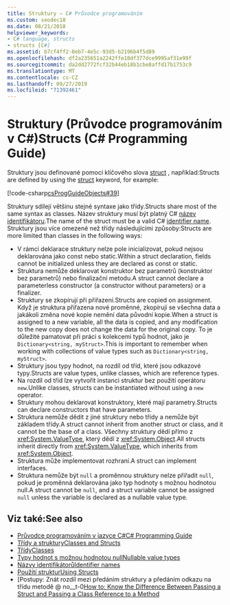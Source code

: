 ```yaml
---
title: Struktury – C# Průvodce programováním
ms.custom: seodec18
ms.date: 08/21/2018
helpviewer_keywords:
- C# language, structs
- structs [C#]
ms.assetid: b7cf4ff2-0eb7-4e5c-93d5-b2196b4f5d89
ms.openlocfilehash: df2a235651a2242ffe18df377dce9995af31e99f
ms.sourcegitcommit: da2dd2772fcf32b44eb18b1cbe8affd17b1753c9
ms.translationtype: MT
ms.contentlocale: cs-CZ
ms.lasthandoff: 09/27/2019
ms.locfileid: "71392461"
---
```

# <a name="structs-c-programming-guide"></a><span data-ttu-id="b0e13-102">Struktury (Průvodce programováním v C#)</span><span class="sxs-lookup"><span data-stu-id="b0e13-102">Structs (C# Programming Guide)</span></span>

<span data-ttu-id="b0e13-103">Struktury jsou definované pomocí klíčového slova [struct](../../language-reference/keywords/struct.md) , například:</span><span class="sxs-lookup"><span data-stu-id="b0e13-103">Structs are defined by using the [struct](../../language-reference/keywords/struct.md) keyword, for example:</span></span>  
  
 [!code-csharp[csProgGuideObjects#39](~/samples/snippets/csharp/VS_Snippets_VBCSharp/csProgGuideObjects/CS/Objects.cs#39)]  
  
<span data-ttu-id="b0e13-104">Struktury sdílejí většinu stejné syntaxe jako třídy.</span><span class="sxs-lookup"><span data-stu-id="b0e13-104">Structs share most of the same syntax as classes.</span></span> <span data-ttu-id="b0e13-105">Název struktury musí být platný C# [název identifikátoru](../inside-a-program/identifier-names.md).</span><span class="sxs-lookup"><span data-stu-id="b0e13-105">The name of the struct must be a valid C# [identifier name](../inside-a-program/identifier-names.md).</span></span> <span data-ttu-id="b0e13-106">Struktury jsou více omezené než třídy následujícími způsoby:</span><span class="sxs-lookup"><span data-stu-id="b0e13-106">Structs are more limited than classes in the following ways:</span></span>  
  
- <span data-ttu-id="b0e13-107">V rámci deklarace struktury nelze pole inicializovat, pokud nejsou deklarována jako const nebo static.</span><span class="sxs-lookup"><span data-stu-id="b0e13-107">Within a struct declaration, fields cannot be initialized unless they are declared as const or static.</span></span>  
- <span data-ttu-id="b0e13-108">Struktura nemůže deklarovat konstruktor bez parametrů (konstruktor bez parametrů) nebo finalizační metodu.</span><span class="sxs-lookup"><span data-stu-id="b0e13-108">A struct cannot declare a parameterless constructor (a constructor without parameters) or a finalizer.</span></span>  
- <span data-ttu-id="b0e13-109">Struktury se zkopírují při přiřazení.</span><span class="sxs-lookup"><span data-stu-id="b0e13-109">Structs are copied on assignment.</span></span> <span data-ttu-id="b0e13-110">Když je struktura přiřazena nové proměnné, zkopírují se všechna data a jakákoli změna nové kopie nemění data původní kopie.</span><span class="sxs-lookup"><span data-stu-id="b0e13-110">When a struct is assigned to a new variable, all the data is copied, and any modification to the new copy does not change the data for the original copy.</span></span> <span data-ttu-id="b0e13-111">To je důležité pamatovat při práci s kolekcemi typů hodnot, jako je `Dictionary<string, myStruct>`.</span><span class="sxs-lookup"><span data-stu-id="b0e13-111">This is important to remember when working with collections of value types such as `Dictionary<string, myStruct>`.</span></span>  
- <span data-ttu-id="b0e13-112">Struktury jsou typy hodnot, na rozdíl od tříd, které jsou odkazové typy.</span><span class="sxs-lookup"><span data-stu-id="b0e13-112">Structs are value types, unlike classes, which are reference types.</span></span>  
- <span data-ttu-id="b0e13-113">Na rozdíl od tříd lze vytvořit instanci struktur bez použití operátoru `new`.</span><span class="sxs-lookup"><span data-stu-id="b0e13-113">Unlike classes, structs can be instantiated without using a `new` operator.</span></span>  
- <span data-ttu-id="b0e13-114">Struktury mohou deklarovat konstruktory, které mají parametry.</span><span class="sxs-lookup"><span data-stu-id="b0e13-114">Structs can declare constructors that have parameters.</span></span>
- <span data-ttu-id="b0e13-115">Struktura nemůže dědit z jiné struktury nebo třídy a nemůže být základem třídy.</span><span class="sxs-lookup"><span data-stu-id="b0e13-115">A struct cannot inherit from another struct or class, and it cannot be the base of a class.</span></span> <span data-ttu-id="b0e13-116">Všechny struktury dědí přímo z <xref:System.ValueType>, který dědí z <xref:System.Object>.</span><span class="sxs-lookup"><span data-stu-id="b0e13-116">All structs inherit directly from <xref:System.ValueType>, which inherits from <xref:System.Object>.</span></span>  
- <span data-ttu-id="b0e13-117">Struktura může implementovat rozhraní.</span><span class="sxs-lookup"><span data-stu-id="b0e13-117">A struct can implement interfaces.</span></span>
- <span data-ttu-id="b0e13-118">Struktura nemůže být `null` a proměnnou struktury nelze přiřadit `null`, pokud je proměnná deklarována jako typ hodnoty s možnou hodnotou null.</span><span class="sxs-lookup"><span data-stu-id="b0e13-118">A struct cannot be `null`, and a struct variable cannot be assigned `null` unless the variable is declared as a nullable value type.</span></span>
  
## <a name="see-also"></a><span data-ttu-id="b0e13-119">Viz také:</span><span class="sxs-lookup"><span data-stu-id="b0e13-119">See also</span></span>

- [<span data-ttu-id="b0e13-120">Průvodce programováním v jazyce C#</span><span class="sxs-lookup"><span data-stu-id="b0e13-120">C# Programming Guide</span></span>](../index.md)
- [<span data-ttu-id="b0e13-121">Třídy a struktury</span><span class="sxs-lookup"><span data-stu-id="b0e13-121">Classes and Structs</span></span>](index.md)
- [<span data-ttu-id="b0e13-122">Třídy</span><span class="sxs-lookup"><span data-stu-id="b0e13-122">Classes</span></span>](classes.md)
- [<span data-ttu-id="b0e13-123">Typy hodnot s možnou hodnotou null</span><span class="sxs-lookup"><span data-stu-id="b0e13-123">Nullable value types</span></span>](../nullable-types/index.md)
- [<span data-ttu-id="b0e13-124">Názvy identifikátorů</span><span class="sxs-lookup"><span data-stu-id="b0e13-124">Identifier names</span></span>](../inside-a-program/identifier-names.md)
- [<span data-ttu-id="b0e13-125">Použití struktur</span><span class="sxs-lookup"><span data-stu-id="b0e13-125">Using Structs</span></span>](using-structs.md)
- <span data-ttu-id="b0e13-126">[Postupy: Znát rozdíl mezi předáním struktury a předáním odkazu na třídu metodě @ no__t-0</span><span class="sxs-lookup"><span data-stu-id="b0e13-126">[How to: Know the Difference Between Passing a Struct and Passing a Class Reference to a Method](how-to-know-the-difference-passing-a-struct-and-passing-a-class-to-a-method.md)</span></span>
